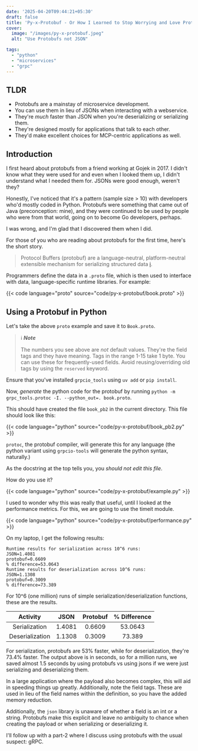 ```yaml
---
date: '2025-04-20T09:44:21+05:30'
draft: false
title: 'Py-x-Protobuf - Or How I Learned to Stop Worrying and Love Protocol Buffers'
cover:
  image: "/images/py-x-protobuf.jpeg"
  alt: "Use Protobufs not JSON"

tags:
  - "python"
  - "microservices"
  - "grpc"
---
```


<!-- ![Use Protobufs, not JSON](static/images/py-x-protobuf.jpeg) -->
## TLDR

- Protobufs are a mainstay of microservice development.
- You can use them in lieu of JSONs when interacting with a webservice.
- They're _much_ faster than JSON when you're deserializing or serializing them.
- They're designed mostly for applications that talk to each other.
- They'd make excellent choices for MCP-centric applications as well.

## Introduction

I first heard about protobufs from a friend working at Gojek in 2017. I didn't
know what they were used for and even when I looked them up, I didn't understand
what I needed them for. JSONs were good enough, weren't they?

Honestly, I've noticed that it's a pattern (sample size > 10) with developers
who'd mostly coded in Python. Protobufs were something that came out of Java
(preconception: mine), and they were continued to be used by people who were
from that world, going on to become Go developers, perhaps.

I was wrong, and I'm glad that I discovered them when I did.

For those of you who are reading about protobufs for the first time, here's the
short story.

> Protocol Buffers (protobuf) are a language-neutral, platform-neutral
> extensible mechanism for serializing structured data
> [i](https://protobuf.dev/overview/).

Programmers define the data in a `.proto` file, which is then used to interface
with data, language-specific runtime libraries. For example:

{{< code language="proto" source="code/py-x-protobuf/book.proto" >}}

## Using a Protobuf in Python

Let's take the above `proto` example and save it to `Book.proto`.

<!--  TODO: Solve the admonition problem elegantly. -->

> ℹ️ _**Note**_
>
> The numbers you see above are _not_ default values. They're the field tags and
> they have meaning. Tags in the range 1-15 take 1 byte. You can use these for
> frequently-used fields. Avoid reusing/overriding old tags by using the
> `reserved` keyword.

Ensure that you've installed `grpcio_tools` using `uv add` or `pip install`.

Now, _generate_ the python code for the protobuf by running
`python -m grpc_tools.protoc -I. --python_out=. book.proto`.

This should have created the file `book_pb2` in the current directory. This file
should look like this:

{{< code language="python" source="code/py-x-protobuf/book_pb2.py" >}}

`protoc`, the protobuf compiler, will generate this for any language (the python
variant using `grpcio-tools` will generate the python syntax, naturally.)

As the docstring at the top tells you, you _should not edit this file_.

How do you use it?

{{< code language="python" source="code/py-x-protobuf/example.py" >}}

I used to wonder why this was really that useful, until I looked at the
performance metrics. For this, we are going to use the timeit module.

{{< code language="python" source="code/py-x-protobuf/performance.py" >}}

On my laptop, I get the following results:

```
Runtime results for serialization across 10^6 runs:
JSON=1.4081
protobuf=0.6609
% difference=53.0643
Runtime results for deserialization across 10^6 runs:
JSON=1.1308
protobuf=0.3009
% difference=73.389
```

For 10^6 (one million) runs of simple serialization/deserialization functions,
these are the results.

| **Activity**    | **JSON** | **Protobuf** | **% Difference** |
|:---------------:|:--------:|:------------:|:----------------:|
| Serialization   | 1.4081   | 0.6609       | 53.0643          |
| Deserialization | 1.1308   | 0.3009       | 73.389           |

For serialization, protobufs are 53% faster, while for deserialization, they're 73.4% faster. The output above is in seconds, so for a million runs, we saved almost 1.5 seconds by using protobufs vs using jsons if we were just serializing and deserializing them.

In a large application where the payload also becomes complex, this will aid in speeding things up greatly. Additionally, note the field tags. These are used in lieu of the field names within the definition, so you have the added memory reduction.

Additionally, the `json` library is unaware of whether a field is an int or a string. Protobufs make this explicit and leave no ambiguity to chance when creating the payload or when serializing or deserializing it.

I'll follow up with a part-2 where I discuss using protobufs with the usual suspect: gRPC.